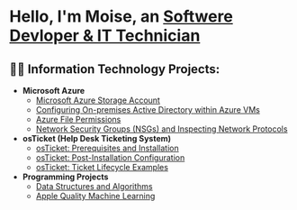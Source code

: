 <h1>Hello, I'm Moise, an <a href="https://linkedin.com/in/moise-cheristin-61b339191/">Softwere Devloper & IT Technician</a></h1>

<h2>👨‍💻 Information Technology Projects:</h2>

- <b>Microsoft Azure</b>
  - [Microsoft Azure Storage Account](https://github.com/moise2001/Azure-Storage-Account-Setup)
  - [Configuring On-premises Active Directory within Azure VMs](https://github.com/Moise2001/Activediret)
  - [Azure File Permissions](https://github.com/moise2001/-Azure-File-Permissions)
  - [Network Security Groups (NSGs) and Inspecting Network Protocols](https://github.com/moise2001/azure-network-protocols)
- <b>osTicket (Help Desk Ticketing System)</b>
  - [osTicket: Prerequisites and Installation](https://github.com/moise2001/OsTicket-Prereqs)
  - [osTicket: Post-Installation Configuration](https://github.com/moise2001/Post-Install-Configuration)
  - [osTicket: Ticket Lifecycle Examples](https://github.com/moise2001/Ticket-Lifecycle)
- <b>Programming Projects</b>
  -  [Data Structures and Algorithms](https://github.com/Moise2001/Data-and-Algorithms/tree/master)
  -   [Apple Quality Machine Learning](https://github.com/Moise2001/Apply-Quality)
